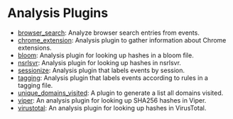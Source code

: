 # Analysis Plugins

* [browser_search](Analysis-plugin-browser-search.md): Analyze browser search entries from events.
* [chrome_extension](Analysis-plugin-chrome-extension.md): Analysis plugin to gather information about Chrome extensions.
* [bloom](Analysis-plugin-bloom.md): Analysis plugin for looking up hashes in a bloom file.
* [nsrlsvr](Analysis-plugin-nsrlsvr.md): Analysis plugin for looking up hashes in nsrlsvr.
* [sessionize](Analysis-plugin-sessionize.md): Analysis plugin that labels events by session.
* [tagging](Analysis-plugin-tagging.md): Analysis plugin that labels events according to rules in a tagging file.
* [unique_domains_visited](Analysis-plugin-unique-domains-visited.md): A plugin to generate a list all domains visited.
* [viper](Analysis-plugin-viper.md): An analysis plugin for looking up SHA256 hashes in Viper.
* [virustotal](Analysis-plugin-virustotal.md): An analysis plugin for looking up hashes in VirusTotal.
